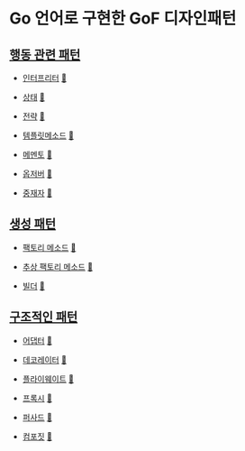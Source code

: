 # Go 언어로 구현한 GoF 디자인패턴

## [행동 관련 패턴](behavioral)
* [인터프리터](behavioral/interpreter) [:notebook:](https://en.wikipedia.org/wiki/Interpreter_pattern)

* [상태](behavioral/state) [:notebook:](https://en.wikipedia.org/wiki/State_pattern)

* [전략](behavioral/strategy) [:notebook:](https://en.wikipedia.org/wiki/Strategy_pattern)

* [템플릿메소드](behavioral/template_method) [:notebook:](https://en.wikipedia.org/wiki/Template_pattern)
 
* [메멘토](behavioral/memento) [:notebook:](https://en.wikipedia.org/wiki/Memento_pattern)
 
* [옵저버](behavioral/observer) [:notebook:](https://en.wikipedia.org/wiki/Observer_pattern)

* [중재자](behavioral/mediator) [:notebook:](https://en.wikipedia.org/wiki/Mediator_pattern)

[//]: # (* [Chain of responsiblity]&#40;behavioral/chain&#41; [:notebook:]&#40;https://en.wikipedia.org/wiki/Chain-of-responsibility_pattern&#41;)

[//]: # (* [Command]&#40;behavioral/command&#41; [:notebook:]&#40;https://en.wikipedia.org/wiki/Command_pattern&#41;)

[//]: # (* [Visitor]&#40;behavioral/visitor&#41; [:notebook:]&#40;https://en.wikipedia.org/wiki/Visitor_pattern&#41;)

## [생성 패턴](creational)
* [팩토리 메소드](creational/factory) [:notebook:](http://en.wikipedia.org/wiki/Factory_pattern)

* [추상 팩토리 메소드](creational/abstract_factory) [:notebook:](http://en.wikipedia.org/wiki/Abstract_Factory_pattern)

* [빌더](creational/builder) [:notebook:](http://en.wikipedia.org/wiki/Builder_pattern)

[//]: # (* [Object Pool]&#40;creational/pool&#41; [:notebook:]&#40;http://en.wikipedia.org/wiki/Object_Pool_pattern&#41;)

[//]: # (* [Prototype]&#40;creational/prototype&#41; [:notebook:]&#40;http://en.wikipedia.org/wiki/Prototype_pattern&#41;)

## [구조적인 패턴](structural)
* [어댑터](structural/adapter) [:notebook:](https://en.wikipedia.org/wiki/Adapter_pattern)

* [데코레이터](structural/decorator) [:notebook:](https://en.wikipedia.org/wiki/Decorator_pattern)

* [플라이웨이트](structural/flyweight) [:notebook:](https://en.wikipedia.org/wiki/Flyweight_pattern)

* [프록시](structural/proxy) [:notebook:](https://en.wikipedia.org/wiki/Proxy_pattern)

* [퍼사드](structural/facade) [:notebook:](https://en.wikipedia.org/wiki/Facade_pattern)

* [컴포짓](structural/composite) [:notebook:](http://en.wikipedia.org/wiki/Composite_pattern)

[//]: # (* [Binary Tree compositions]&#40;structural/binary-tree-compositions&#41; [:notebook:]&#40;https://en.wikipedia.org/wiki/Binary_tree&#41;)

[//]: # (* [Bridge]&#40;structural/bridge&#41; [:notebook:]&#40;https://en.wikipedia.org/wiki/Bridge_pattern&#41;)